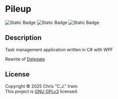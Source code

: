 # Pileup
![Static Badge](https://img.shields.io/badge/.net-8.0.13-steelblue?style=plastic&color=dodgerblue)
![Static Badge](https://img.shields.io/badge/csharp-12-steelblue?style=plastic&color=lightcoral)
![Static Badge](https://img.shields.io/badge/python-3.10-steelblue?style=plastic&color=goldenrod)

## Description
Task management application written in C# with WPF

Rewrite of [Delegate](https://github.com/ircjwin/Delegate)
## License
Copyright &copy; 2025 Chris "C.J." Irwin<br>
This project is [GNU GPLv3](LICENSE) licensed.
